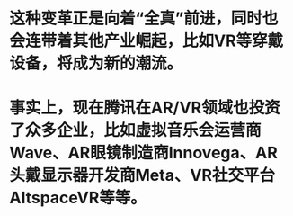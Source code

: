 # 这种变革正是向着“全真”前进，同时也会连带着其他产业崛起，比如VR等穿戴设备，将成为新的潮流。

# 事实上，现在腾讯在AR/VR领域也投资了众多企业，比如虚拟音乐会运营商 Wave、AR眼镜制造商Innovega、AR头戴显示器开发商Meta、VR社交平台AltspaceVR等等。
